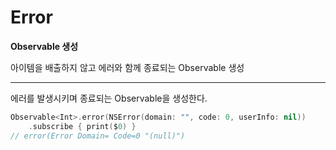 # Error

**Observable 생성**

아이템을 배출하지 않고 에러와 함께 종료되는 Observable 생성

---

에러를 발생시키며 종료되는 Observable을 생성한다.

```swift
Observable<Int>.error(NSError(domain: "", code: 0, userInfo: nil))
	.subscribe { print($0) }
// error(Error Domain= Code=0 "(null)")
```

